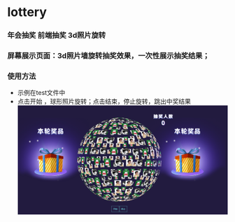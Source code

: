 # lottery
### 年会抽奖 前端抽奖 3d照片旋转
### 屏幕展示页面：3d照片墙旋转抽奖效果，一次性展示抽奖结果；
### 使用方法 
* 示例在test文件中
* 点击开始 ，球形照片旋转；点击结束，停止旋转，跳出中奖结果
![展示图片](/img/show.png)

